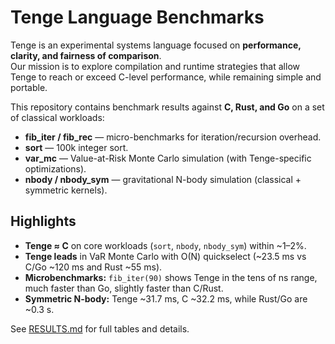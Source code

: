 # Tenge Language Benchmarks

Tenge is an experimental systems language focused on **performance, clarity, and fairness of comparison**.  
Our mission is to explore compilation and runtime strategies that allow Tenge to reach or exceed C-level performance, while remaining simple and portable.

This repository contains benchmark results against **C, Rust, and Go** on a set of classical workloads:

- **fib_iter / fib_rec** — micro-benchmarks for iteration/recursion overhead.
- **sort** — 100k integer sort.
- **var_mc** — Value-at-Risk Monte Carlo simulation (with Tenge-specific optimizations).
- **nbody / nbody_sym** — gravitational N-body simulation (classical + symmetric kernels).

## Highlights
- **Tenge ≈ C** on core workloads (`sort`, `nbody`, `nbody_sym`) within ~1–2%.
- **Tenge leads** in VaR Monte Carlo with O(N) quickselect (~23.5 ms vs C/Go ~120 ms and Rust ~55 ms).
- **Microbenchmarks:** `fib_iter(90)` shows Tenge in the tens of ns range, much faster than Go, slightly faster than C/Rust.
- **Symmetric N-body:** Tenge ~31.7 ms, C ~32.2 ms, while Rust/Go are ~0.3 s.

See [RESULTS.md](RESULTS.md) for full tables and details.
